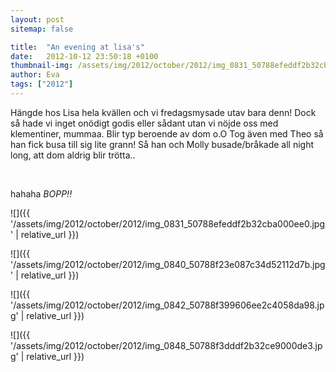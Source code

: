 ```yaml
---
layout: post
sitemap: false

title:  "An evening at lisa's"
date:   2012-10-12 23:50:18 +0100
thumbnail-img: /assets/img/2012/october/2012/img_0831_50788efeddf2b32cba000ee0.jpg
author: Eva
tags: ["2012"]
---
```


Hängde hos Lisa hela kvällen och vi fredagsmysade utav bara denn! Dock så hade vi inget onödigt godis eller sådant utan vi nöjde oss med klementiner, mummaa. Blir typ beroende av dom o.O Tog även med Theo så han fick busa till sig lite grann! Så han och Molly busade/bråkade all night long, att dom aldrig blir trötta.. 




 













hahaha *BOPP!!*

![]({{ '/assets/img/2012/october/2012/img_0831_50788efeddf2b32cba000ee0.jpg'  | relative_url }})

![]({{ '/assets/img/2012/october/2012/img_0840_50788f23e087c34d52112d7b.jpg'  | relative_url }})

![]({{ '/assets/img/2012/october/2012/img_0842_50788f399606ee2c4058da98.jpg'  | relative_url }})

![]({{ '/assets/img/2012/october/2012/img_0848_50788f3dddf2b32ce9000de3.jpg'  | relative_url }})


